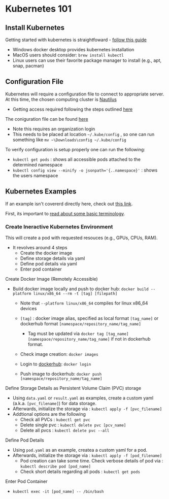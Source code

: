 # Kubernetes 101

## Install Kubernetes

Getting started with kubernetes is straightfoward -  [follow this guide](https://kubernetes.io/docs/tasks/tools/)

- Windows docker desktop provides kubernetes installation
- MacOS users should consider: `brew install kubectl`
- Linux users can use their favorite package manager to install (e.g., apt, snap, pacman)

## Configuration File

Kubernetes will require a configuration file to connect to appropriate server. At this time, the chosen computing cluster is [Nautilus](https://dash.nrp-nautilus.io/)
- Getting access required following the steps outlined [here](https://github.com/MU-HPDI/nautilus/wiki/Getting-Started)

The coniguration file can be found [here](https://portal.nrp-nautilus.io/authConfig)
- Note this requires an organization login
- This needs to be placed at location `~/.kube/config` , so one can run something like `mv ~\Downloads\config ~/.kube/config`

To verify configuration is setup properly one can run the following:
- `kubectl get pods` : shows all accessible pods attached to the determined namespace
- `kubectl config view --minify -o jsonpath='{..namespace}'` : shows the users namespace

## Kubernetes Examples

If an example isn't covererd directly here, check out [this link](https://docs.nationalresearchplatform.org/).

First, its important to [read about some basic terminology](https://www.vmware.com/topics/glossary/content/components-kubernetes.html).

### Create Ineractive Kubernetes Environment

This will create a pod with requested resouces (e.g., GPUs, CPUs, RAM). 
- It revolves around 4 steps
    - Create the docker image
    - Define storage details via yaml
    - Define pod details via yaml
    - Enter pod container

Create Docker Image (Remotely Accessible)
- Build docker image locally and push to docker hub: `docker build --platform linux/x86_64 --rm -t [tag] [filepath]`
    - Note that `--platform linux/x86_64` compiles for linux x86_64 devices
    - `[tag]` : docker image alias, specified as local format `[tag_name]` or dockerhub format `[namespace/repository_name/tag_name]`
        - Tag must be updated via `docker tag [tag_name] [namespace/repository_name/tag_name]` if not in dockerhub format. 

    - Check image creation: `docker images`
    - Login to [dockerhub](https://hub.docker.com/): `docker login`
    - Push image to dockerhub: `docker push [namespace/repository_name/tag_name]`

Define Storage Details as Persistent Volume Claim (PVC) storage
- Using `data.yaml` or `result.yaml` as examples, create a custom yaml (a.k.a. `[pvc_filename]`) for data storage.
- Afterwards, initialize the storage via : `kubectl apply -f [pvc_filename]`
- Addtional options are the following
  - Check all PVCs : `kubectl get pvc`
  - Delete single pvc : `kubectl delete pvc [pcv_name]`
  - Delete all pvcs : `kubectl delete pvc --all`

Define Pod Details
- Using `pod.yaml` as an example, createa a custom yaml for a pod. 
- Afterwards, initialize the storage via : `kubectl apply -f [pod_filename]`
    - Pod creation can take some time. Check verbose details of pod via : `kubectl describe pod [pod_name]`
    - Check short details regarding all pods : `kubectl get pods`

Enter Pod Container
- `kubectl exec -it [pod_name] -- /bin/bash`
